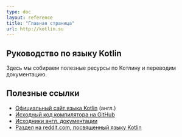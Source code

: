 ```yaml
---
type: doc
layout: reference
title: "Главная страница"
url: http://kotlin.su
---
```



## Руководство по языку Kotlin

Здесь мы собираем полезные ресурсы по Котлину и переводим документацию.


## Полезные ссылки

* [Официальный сайт языка Kotlin](https://kotlinlang.org) (англ.)
* [Исходный код компилятора на GitHub](https://github.com/JetBrains/kotlin)
* [Исходники англ. документации](https://github.com/JetBrains/kotlin-web-site/tree/master/docs/reference)
* [Раздел на reddit.com, посвященный языку Kotlin](https://www.reddit.com/r/Kotlin)

